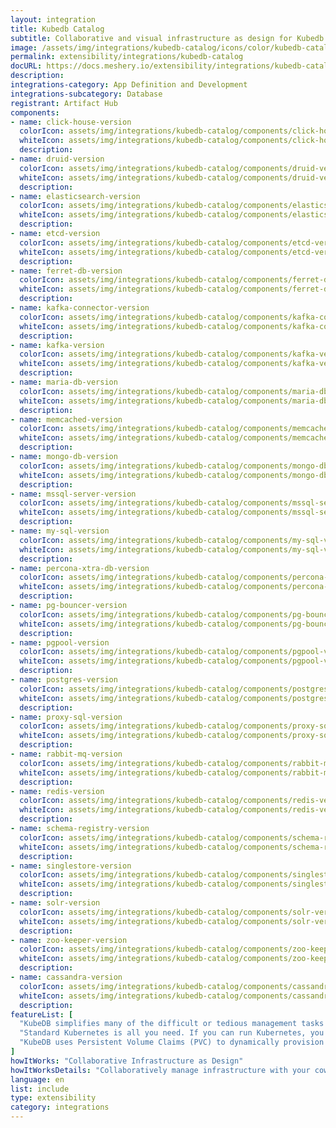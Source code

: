 ```yaml
---
layout: integration
title: Kubedb Catalog
subtitle: Collaborative and visual infrastructure as design for Kubedb Catalog
image: /assets/img/integrations/kubedb-catalog/icons/color/kubedb-catalog-color.svg
permalink: extensibility/integrations/kubedb-catalog
docURL: https://docs.meshery.io/extensibility/integrations/kubedb-catalog
description: 
integrations-category: App Definition and Development
integrations-subcategory: Database
registrant: Artifact Hub
components: 
- name: click-house-version
  colorIcon: assets/img/integrations/kubedb-catalog/components/click-house-version/icons/color/click-house-version-color.svg
  whiteIcon: assets/img/integrations/kubedb-catalog/components/click-house-version/icons/white/click-house-version-white.svg
  description: 
- name: druid-version
  colorIcon: assets/img/integrations/kubedb-catalog/components/druid-version/icons/color/druid-version-color.svg
  whiteIcon: assets/img/integrations/kubedb-catalog/components/druid-version/icons/white/druid-version-white.svg
  description: 
- name: elasticsearch-version
  colorIcon: assets/img/integrations/kubedb-catalog/components/elasticsearch-version/icons/color/elasticsearch-version-color.svg
  whiteIcon: assets/img/integrations/kubedb-catalog/components/elasticsearch-version/icons/white/elasticsearch-version-white.svg
  description: 
- name: etcd-version
  colorIcon: assets/img/integrations/kubedb-catalog/components/etcd-version/icons/color/etcd-version-color.svg
  whiteIcon: assets/img/integrations/kubedb-catalog/components/etcd-version/icons/white/etcd-version-white.svg
  description: 
- name: ferret-db-version
  colorIcon: assets/img/integrations/kubedb-catalog/components/ferret-db-version/icons/color/ferret-db-version-color.svg
  whiteIcon: assets/img/integrations/kubedb-catalog/components/ferret-db-version/icons/white/ferret-db-version-white.svg
  description: 
- name: kafka-connector-version
  colorIcon: assets/img/integrations/kubedb-catalog/components/kafka-connector-version/icons/color/kafka-connector-version-color.svg
  whiteIcon: assets/img/integrations/kubedb-catalog/components/kafka-connector-version/icons/white/kafka-connector-version-white.svg
  description: 
- name: kafka-version
  colorIcon: assets/img/integrations/kubedb-catalog/components/kafka-version/icons/color/kafka-version-color.svg
  whiteIcon: assets/img/integrations/kubedb-catalog/components/kafka-version/icons/white/kafka-version-white.svg
  description: 
- name: maria-db-version
  colorIcon: assets/img/integrations/kubedb-catalog/components/maria-db-version/icons/color/maria-db-version-color.svg
  whiteIcon: assets/img/integrations/kubedb-catalog/components/maria-db-version/icons/white/maria-db-version-white.svg
  description: 
- name: memcached-version
  colorIcon: assets/img/integrations/kubedb-catalog/components/memcached-version/icons/color/memcached-version-color.svg
  whiteIcon: assets/img/integrations/kubedb-catalog/components/memcached-version/icons/white/memcached-version-white.svg
  description: 
- name: mongo-db-version
  colorIcon: assets/img/integrations/kubedb-catalog/components/mongo-db-version/icons/color/mongo-db-version-color.svg
  whiteIcon: assets/img/integrations/kubedb-catalog/components/mongo-db-version/icons/white/mongo-db-version-white.svg
  description: 
- name: mssql-server-version
  colorIcon: assets/img/integrations/kubedb-catalog/components/mssql-server-version/icons/color/mssql-server-version-color.svg
  whiteIcon: assets/img/integrations/kubedb-catalog/components/mssql-server-version/icons/white/mssql-server-version-white.svg
  description: 
- name: my-sql-version
  colorIcon: assets/img/integrations/kubedb-catalog/components/my-sql-version/icons/color/my-sql-version-color.svg
  whiteIcon: assets/img/integrations/kubedb-catalog/components/my-sql-version/icons/white/my-sql-version-white.svg
  description: 
- name: percona-xtra-db-version
  colorIcon: assets/img/integrations/kubedb-catalog/components/percona-xtra-db-version/icons/color/percona-xtra-db-version-color.svg
  whiteIcon: assets/img/integrations/kubedb-catalog/components/percona-xtra-db-version/icons/white/percona-xtra-db-version-white.svg
  description: 
- name: pg-bouncer-version
  colorIcon: assets/img/integrations/kubedb-catalog/components/pg-bouncer-version/icons/color/pg-bouncer-version-color.svg
  whiteIcon: assets/img/integrations/kubedb-catalog/components/pg-bouncer-version/icons/white/pg-bouncer-version-white.svg
  description: 
- name: pgpool-version
  colorIcon: assets/img/integrations/kubedb-catalog/components/pgpool-version/icons/color/pgpool-version-color.svg
  whiteIcon: assets/img/integrations/kubedb-catalog/components/pgpool-version/icons/white/pgpool-version-white.svg
  description: 
- name: postgres-version
  colorIcon: assets/img/integrations/kubedb-catalog/components/postgres-version/icons/color/postgres-version-color.svg
  whiteIcon: assets/img/integrations/kubedb-catalog/components/postgres-version/icons/white/postgres-version-white.svg
  description: 
- name: proxy-sql-version
  colorIcon: assets/img/integrations/kubedb-catalog/components/proxy-sql-version/icons/color/proxy-sql-version-color.svg
  whiteIcon: assets/img/integrations/kubedb-catalog/components/proxy-sql-version/icons/white/proxy-sql-version-white.svg
  description: 
- name: rabbit-mq-version
  colorIcon: assets/img/integrations/kubedb-catalog/components/rabbit-mq-version/icons/color/rabbit-mq-version-color.svg
  whiteIcon: assets/img/integrations/kubedb-catalog/components/rabbit-mq-version/icons/white/rabbit-mq-version-white.svg
  description: 
- name: redis-version
  colorIcon: assets/img/integrations/kubedb-catalog/components/redis-version/icons/color/redis-version-color.svg
  whiteIcon: assets/img/integrations/kubedb-catalog/components/redis-version/icons/white/redis-version-white.svg
  description: 
- name: schema-registry-version
  colorIcon: assets/img/integrations/kubedb-catalog/components/schema-registry-version/icons/color/schema-registry-version-color.svg
  whiteIcon: assets/img/integrations/kubedb-catalog/components/schema-registry-version/icons/white/schema-registry-version-white.svg
  description: 
- name: singlestore-version
  colorIcon: assets/img/integrations/kubedb-catalog/components/singlestore-version/icons/color/singlestore-version-color.svg
  whiteIcon: assets/img/integrations/kubedb-catalog/components/singlestore-version/icons/white/singlestore-version-white.svg
  description: 
- name: solr-version
  colorIcon: assets/img/integrations/kubedb-catalog/components/solr-version/icons/color/solr-version-color.svg
  whiteIcon: assets/img/integrations/kubedb-catalog/components/solr-version/icons/white/solr-version-white.svg
  description: 
- name: zoo-keeper-version
  colorIcon: assets/img/integrations/kubedb-catalog/components/zoo-keeper-version/icons/color/zoo-keeper-version-color.svg
  whiteIcon: assets/img/integrations/kubedb-catalog/components/zoo-keeper-version/icons/white/zoo-keeper-version-white.svg
  description: 
- name: cassandra-version
  colorIcon: assets/img/integrations/kubedb-catalog/components/cassandra-version/icons/color/cassandra-version-color.svg
  whiteIcon: assets/img/integrations/kubedb-catalog/components/cassandra-version/icons/white/cassandra-version-white.svg
  description: 
featureList: [
  "KubeDB simplifies many of the difficult or tedious management tasks of running a production grade databases on private and public clouds. Maintain one stack for all your stateless and stateful applications and simplify the operational complexity.",
  "Standard Kubernetes is all you need. If you can run Kubernetes, you can provision and manage databases using KubeDB. Use standard Kubernetes CLI and API to provision and manage databases.",
  "KubeDB uses Persistent Volume Claims (PVC) to dynamically provision disks for database instances. Using appropriately defined StorageClasses, KubeDB provisioned database instances are designed to scale from small development workloads up to performance-intensive workloads on private and public cloud environments."
]
howItWorks: "Collaborative Infrastructure as Design"
howItWorksDetails: "Collaboratively manage infrastructure with your coworkers synchronously sharing the same designs."
language: en
list: include
type: extensibility
category: integrations
---
```


